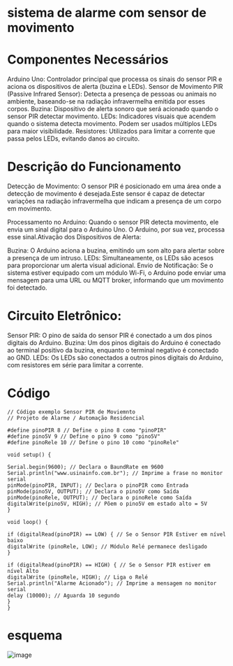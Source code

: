 # sistema de alarme com sensor de movimento
# Componentes Necessários
Arduino Uno: Controlador principal que processa os sinais do sensor PIR e aciona os dispositivos de alerta (buzina e LEDs).
Sensor de Movimento PIR (Passive Infrared Sensor): Detecta a presença de pessoas ou animais no ambiente, baseando-se na radiação infravermelha emitida por esses corpos.
Buzina: Dispositivo de alerta sonoro que será acionado quando o sensor PIR detectar movimento.
LEDs: Indicadores visuais que acendem quando o sistema detecta movimento. Podem ser usados múltiplos LEDs para maior visibilidade.
Resistores: Utilizados para limitar a corrente que passa pelos LEDs, evitando danos ao circuito.
# Descrição do Funcionamento
Detecção de Movimento: O sensor PIR é posicionado em uma área onde a detecção de movimento é desejada.Este sensor é capaz de detectar variações na radiação infravermelha que indicam a presença de um corpo em movimento.

Processamento no Arduino: Quando o sensor PIR detecta movimento, ele envia um sinal digital para o Arduino Uno. O Arduino, por sua vez, processa esse sinal.Ativação dos Dispositivos de Alerta:

Buzina: O Arduino aciona a buzina, emitindo um som alto para alertar sobre a presença de um intruso.
LEDs: Simultaneamente, os LEDs são acesos para proporcionar um alerta visual adicional.
Envio de Notificação: Se o sistema estiver equipado com um módulo Wi-Fi, o Arduino pode enviar uma mensagem para uma URL ou MQTT broker, informando que um movimento foi detectado.

# Circuito Eletrônico:
Sensor PIR: O pino de saída do sensor PIR é conectado a um dos pinos digitais do Arduino.
Buzina: Um dos pinos digitais do Arduino é conectado ao terminal positivo da buzina, enquanto o terminal negativo é conectado ao GND.
LEDs: Os LEDs são conectados a outros pinos digitais do Arduino, com resistores em série para limitar a corrente.
# Código

``````````````````````````
// Código exemplo Sensor PIR de Moviemnto
// Projeto de Alarme / Automação Residencial
 
#define pinoPIR 8 // Define o pino 8 como "pinoPIR"
#define pino5V 9 // Define o pino 9 como "pino5V"
#define pinoRele 10 // Define o pino 10 como "pinoRele"
 
void setup() {
 
Serial.begin(9600); // Declara o BaundRate em 9600
Serial.println("www.usinainfo.com.br"); // Imprime a frase no monitor serial
pinMode(pinoPIR, INPUT); // Declara o pinoPIR como Entrada
pinMode(pino5V, OUTPUT); // Declara o pino5V como Saída
pinMode(pinoRele, OUTPUT); // Declara o pinoRele como Saída
digitalWrite(pino5V, HIGH); // Põem o pino5V em estado alto = 5V
}
 
void loop() {
 
if (digitalRead(pinoPIR) == LOW) { // Se o Sensor PIR Estiver em nível baixo
digitalWrite (pinoRele, LOW); // Módulo Relé permanece desligado
}
 
if (digitalRead(pinoPIR) == HIGH) { // Se o Sensor PIR estiver em nível Alto
digitalWrite (pinoRele, HIGH); // Liga o Relé
Serial.println("Alarme Acionado"); // Imprime a mensagem no monitor serial
delay (10000); // Aguarda 10 segundo
}
}

``````````````````````````
# esquema
![image](https://github.com/user-attachments/assets/1abf08e6-2874-4ef6-9183-8d170ab4b96d)
